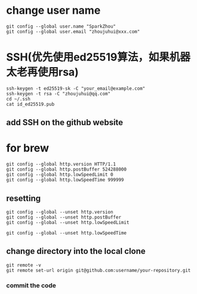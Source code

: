 # change user name
```
git config --global user.name "SparkZhou"
git config --global user.email "zhoujuhui@xxx.com"
```
# SSH(优先使用ed25519算法，如果机器太老再使用rsa)
```
ssh-keygen -t ed25519-sk -C "your_email@example.com"
ssh-keygen -t rsa -C "zhoujuhui@qq.com"
cd ~/.ssh
cat id_ed25519.pub
```
## add SSH on the github website
# for brew
```
git config --global http.version HTTP/1.1
git config --global http.postBuffer 524288000
git config --global http.lowSpeedLimit 0
git config --global http.lowSpeedTime 999999
```
## resetting
```
git config --global --unset http.version
git config --global --unset http.postBuffer
git config --global --unset http.lowSpeedLimit

git config --global --unset http.lowSpeedTime
```
## change directory into the local clone
```
git remote -v
git remote set-url origin git@github.com:username/your-repository.git
```
### commit the code
